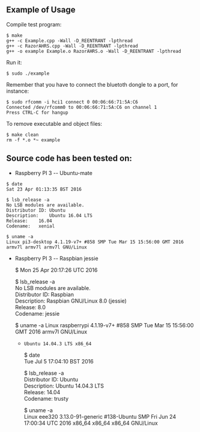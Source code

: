 

Example of Usage
--

Compile test program:
```
$ make
g++ -c Example.cpp -Wall -D_REENTRANT -lpthread
g++ -c RazorAHRS.cpp -Wall -D_REENTRANT -lpthread
g++ -o example Example.o RazorAHRS.o -Wall -D_REENTRANT -lpthread
```

Run it:
```
$ sudo ./example
```

Remember that you have to connect the bluetoth dongle to a port, for instance:
```
$ sudo rfcomm -i hci1 connect 0 00:06:66:71:5A:C6
Connected /dev/rfcomm0 to 00:06:66:71:5A:C6 on channel 1
Press CTRL-C for hangup
```

To remove executable and object files:
```
$ make clean
rm -f *.o *~ example
```


Source code has been tested on:
--
* Raspberry PI 3 -- Ubuntu-mate
```
$ date
Sat 23 Apr 01:13:35 BST 2016

$ lsb_release -a
No LSB modules are available.
Distributor ID:	Ubuntu
Description:	Ubuntu 16.04 LTS
Release:	16.04
Codename:	xenial

$ uname -a
Linux pi3-desktop 4.1.19-v7+ #858 SMP Tue Mar 15 15:56:00 GMT 2016 armv7l armv7l armv7l GNU/Linux
```

* Raspberry PI 3 -- Raspbian jessie

  $ Mon 25 Apr 20:17:26 UTC 2016  

  $ lsb_release -a  
  No LSB modules are available.  
  Distributor ID:	Raspbian  
  Description:	Raspbian GNU/Linux 8.0 (jessie)  
  Release:	8.0  
  Codename:	jessie  

  $  uname -a  Linux raspberrypi 4.1.19-v7+ #858 SMP Tue Mar 15 15:56:00 GMT 2016 armv7l GNU/Linux



  * 	Ubuntu 14.04.3 LTS x86_64

    $ date  
    Tue Jul  5 17:04:10 BST 2016  

    $ lsb_release -a  
    Distributor ID:	Ubuntu  
    Description:	Ubuntu 14.04.3 LTS  
    Release:	14.04  
    Codename:	trusty  

    $  uname -a  
    Linux eee320 3.13.0-91-generic #138-Ubuntu SMP Fri Jun 24 17:00:34 UTC 2016 x86_64 x86_64 x86_64 GNU/Linux  
